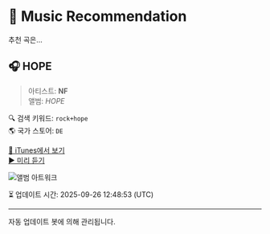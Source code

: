 
# 🎵 Music Recommendation

추천 곡은...

## 🎧 HOPE  
> 아티스트: **NF**  
> 앨범: _HOPE_  

🔍 검색 키워드: `rock+hope`  
🌎 국가 스토어: `DE`

[🔗 iTunes에서 보기](https://music.apple.com/de/album/hope/1670412644?i=1670412645&uo=4)  
[▶️ 미리 듣기](https://audio-ssl.itunes.apple.com/itunes-assets/AudioPreview126/v4/41/64/d8/4164d8c6-934f-dab4-d091-cf84bddf06a1/mzaf_14539574139523582854.plus.aac.p.m4a)

![앨범 아트워크](https://is1-ssl.mzstatic.com/image/thumb/Music116/v4/5a/6d/1a/5a6d1a4e-ac13-c7e8-1eba-e80a35651622/23UMGIM07672.rgb.jpg/100x100bb.jpg)

⏳ 업데이트 시간: 2025-09-26 12:48:53 (UTC)

---
자동 업데이트 봇에 의해 관리됩니다.
